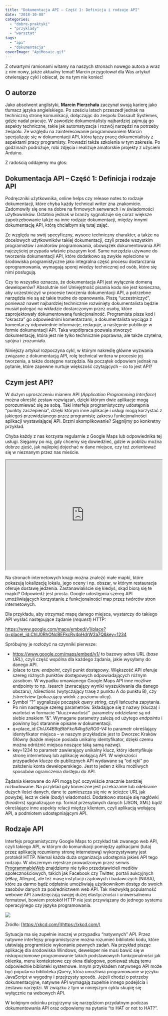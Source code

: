 ```yaml
---
title: "Dokumentacja API – Część 1: Definicja i rodzaje API"
date: "2018-10-08"
categories:
  - "dobre-praktyki"
  - "przyklady"
  - "warsztat"
tags:
  - "api"
  - "dokumentacja"
coverImage: "ApiMosaic.gif"
---
```


Z otwartymi ramionami witamy na naszych stronach nowego autora a wraz z nim nowy, jakże aktualny temat! Marcin przygotował dla Was artykuł otwierający cykl i obiecał, że na tym nie koniec!

## O autorze

Jako absolwent anglistyki, **Marcin Pierzchała** zaczynał swoją karierę jako tłumacz języka angielskiego. Po sześciu latach przeszedł jednak na techniczną stronę komunikacji, dołączając do zespołu Dassault Systèmes, gdzie nadal pracuje. W zawodzie dokumentalisty najbardziej zajmują go aspekty techniczne, takie jak automatyzacja i rozwój narzędzi na potrzeby zespołu. Ze względu na zainteresowanie programowaniem Marcin specjalizuje się w dokumentacji API, która łączy pracę dokumentalisty z aspektami pracy programisty. Prowadzi także szkolenia w tym zakresie. Po godzinach podróżuje, robi zdjęcia i realizuje amatorskie projekty z użyciem Arduino.

Z radością oddajemy mu głos:

## Dokumentacja API – Część 1: Definicja i rodzaje API

Podręczniki użytkownika, online helps czy release notes to rodzaje dokumentacji, które chyba każdy technical writer zna znakomicie. Zadomowiły się one na dobre na firmowych serwerach i w świadomości użytkowników. Ostatnio jednak w branży sygnalizuje się coraz większe zapotrzebowanie także na inne rodzaje dokumentacji, między innymi dokumentację API, którą chciałbym się tutaj zająć.

Ze względu na swój specyficzny, wysoce techniczny charakter, a także na docelowych użytkowników takiej dokumentacji, czyli przede wszystkim programistów i amatorów programowania, obowiązek dokumentowania API najczęściej przypada właśnie piszącym kod. Same narzędzia używane do tworzenia dokumentacji API, które dodatkowo są zwykle wplecione w środowiska programistyczne jako integralna część procesu dostarczania oprogramowania, wymagają sporej wiedzy technicznej od osób, które się nimi posługują.

Czy to wszystko oznacza, że dokumentacja API jest wyłącznie domeną deweloperów? Absolutnie nie! Umiejętność pisania kodu nie jest konieczna, aby uczestniczyć w procesie tworzenia dokumentacji API, a potrzebne narzędzia nie są aż takie trudne do opanowania. Piszę “uczestniczyć”, ponieważ nawet najbardziej technicznie rozwinięty dokumentalista będzie musiał polegać na wkładzie dostarczonym przez osoby, które zaprojektowały dokumentowaną funkcjonalność. Programista pisze kod i “okrasza” go odpowiednimi komentarzami, a dokumentalista wyciąga z komentarzy odpowiednie informacje, redaguje, a następnie publikuje w formie dokumentacji API. Taka współpraca pozwala stworzyć dokumentację, która jest nie tylko technicznie poprawna, ale także czytelna, spójna i zrozumiała.

Niniejszy artykuł rozpoczyna cykl, w którym nakreślę główne wyzwania związane z dokumentacją API, rolę technical writera w procesie jej tworzenia, a także dostępne narzędzia. Na początek odpowiem jednak na pytanie, które zapewne nurtuje większość czytających – co to jest API?

## Czym jest API?

W dużym uproszczeniu mianem API (_Application Programming Interface_) można określić zestaw rozwiązań, dzięki którym dwie aplikacje mogą porozumiewać się ze sobą. Taki interfejs programistyczny udostępnia “punkty zaczepienia”, dzięki którym inne aplikacje i usługi mogą korzystać z jakiegoś przewidzianego przez programistę zakresu funkcjonalności aplikacji wystawiającej API. Brzmi skomplikowanie? Sięgnijmy po konkretny przykład.

Chyba każdy z nas korzysta regularnie z Google Maps lub odpowiednika tej usługi. Sięgamy po nią, gdy chcemy się dowiedzieć, gdzie w pobliżu można dobrze zjeść, jak najlepiej dojechać w dane miejsce, czy też zorientować się w nieznanym przez nas mieście.

<iframe style="border: 2;" src="https://www.google.com/maps/embed/v1/place?q=place_id:ChIJX4B9qBtbFkcR4hg5zRO0-V4&amp;key=AIzaSyAmW63A0BsrstGLvhXXn-kbowRdGJPSlYM" width="500" height="350" frameborder="1"></iframe>

Na stronach internetowych knajp można znaleźć małe mapki, które pokazują lokalizację lokalu, jego oceny i np. obszar, w którym restauracja oferuje dostawę jedzenia. Zastanawialiście się kiedyś, skąd biorą się te mapki? Odpowiedź jest prosta. Google udostępnia szereg API umożliwiających korzystanie z funkcjonalności map przez twórców stron internetowych.

Dla przykładu, aby otrzymać mapę danego miejsca, wystarczy do takiego API wysłać następujące żądanie (_request_) HTTP:

https://www.google.com/maps/embed/v1/place?q=place\_id:ChIJ0RhONcBEFkcRv4pHdrW2a7Q&key=1234

Spróbujmy je rozłożyć na czynniki pierwsze:

- https://www.google.com/maps/embed/v1/ to bazowy adres URL (_base URL_), czyli część wspólna dla każdego żądania, jakie wysyłamy do danego API.
- /place to tzw. _endpoint_, czyli punkt dostępowy. Większość API oferuje szereg różnych punktów dostępowych odpowiadających różnym zasobom. W wypadku omawianego Google Maps API inne możliwe endpointy to np. /search (zwracający wyniki wyszukiwania dla danego obszaru), /directions (wytyczający trasę z punktu A do punktu B), czy /streetview (pokazujący widok z poziomu ulicy).
- Symbol “?” sygnalizuje początek _query string_, czyli łańcucha zapytania. Po nim następuje szereg parametrów. Składające się z nazwy (klucza) i wartości w formacie “klucz=wartość”  parametry oddzielane są od siebie znakiem “&”. Wymagane parametry zależą od użytego _endpointu_ i powinny być starannie opisane w dokumentacji.
- q=place_id:_ChIJX4B9qBtbFkcR4hg5zRO0-V4_ to parametr określający identyfikator miejsca – w naszym przykładzie jest to Dworzec Kraków Główny (każde miejsce posiada unikalny identyfikator, dzięki czemu można odróżnić miejsca noszące taką samą nazwę).
- key=1234 to parametr zawierający unikalny klucz, który identyfikuje stronę internetową lub aplikację wołającą API. W większości przypadków klucze do publicznych API wydawane są “od ręki” po założeniu konta deweloperskiego. Jest to jeden z kilku możliwych sposobów ograniczenia dostępu do API.

Żądania kierowane do API mogą być oczywiście znacznie bardziej rozbudowane. Na przykład gdy konieczne jest przekazanie lub odebranie dużych ilości danych, dane te zamieszcza się nie w ścieżce URL jak powyżej, lecz w ciele (_body_) wiadomości. Dodatkowo stosuje się nagłówki (_headers_) sygnalizujące np. format przesyłanych danych (JSON, XML) bądź określające inne aspekty relacji między klientem, czyli aplikacją wołającą API, a podmiotem udostępniającym API.

## Rodzaje API

Interfejs programistyczny Google Maps to przykład tak zwanego web API, czyli takiego API, w którym do komunikacji pomiędzy aplikacjami (tutaj przez aplikację rozumiemy stronę internetową) wykorzystywany jest protokół HTTP. Niemal każda duża organizacja udostępnia jakieś API tego rodzaju. W obszernym rejestrze prowadzonym przez serwis [ProgrammableWeb](https://www.programmableweb.com/category/all/apis) znajdziemy nie tylko przedstawicieli mediów społecznościowych, takich jak Facebook czy Twitter, portali aukcyjnych (eBay, Allegro), ale też masę instytucji rządowych i badawczych (NASA), które za darmo bądź odpłatnie umożliwiają użytkownikom dostęp do swoich zasobów danych za pośrednictwem web API. Tak niezwykłą popularność webowe API zawdzięczają swojej dużej elastyczności i uniwersalnemu formatowi, bowiem protokół HTTP nie jest przywiązany do jednego systemu operacyjnego czy języka programowania.

![](images/api.png)

Źródło: [https://xkcd.com/](https://xkcd.com/)

Sytuacja ma się zupełnie inaczej w przypadku “natywnych” API. Przez natywne interfejsy programistyczne można rozumieć biblioteki kodu, które ułatwiają programiście wykonanie pewnych zadań. Na przykład pisząc aplikację dla środowiska Windows, deweloper nie musi bawić się w niskopoziomowe programowanie takich podstawowych funkcjonalności jak okienka, menu kontekstowe czy okna dialogowe, ponieważ służą temu odpowiednie biblioteki systemowe. Innym przykładem natywnego API może być popularna biblioteka jQuery, która umożliwia programowanie w języku JavaScript w wygodny i przejrzysty sposób. Jeżeli chodzi o potrzeby dokumentacyjne, natywne API wymagają zupełnie innego podejścia i zestawu narzędzi. W związku z tym w niniejszym cyklu skupię się wyłącznie na webowych API.

W kolejnym odcinku przyjrzymy się narzędziom przydatnym podczas dokumentowania API oraz odpowiemy na pytanie “to HAT or not to HAT?”.
